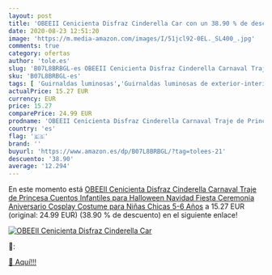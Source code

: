 ```yaml
---
layout: post
title: 'OBEEII Cenicienta Disfraz Cinderella Car con un 38.90 % de descuento'
date: 2020-08-23 12:51:20
image: 'https://m.media-amazon.com/images/I/51jcl92-0EL._SL400_.jpg'
comments: true
category: ofertas
author: 'tole.es'
slug: 'B07L8BRBGL-es OBEEII Cenicienta Disfraz Cinderella Carnaval Traje de...'
sku: 'B07L8BRBGL-es'
tags: [ 'Guirnaldas luminosas','Guirnaldas luminosas de exterior-interior','Iluminación','navidad', ]
actualPrice: 15.27 EUR
currency: EUR
price: 15.27
comparePrice: 24.99 EUR
prodname: 'OBEEII Cenicienta Disfraz Cinderella Carnaval Traje de Princesa Cuentos Infantiles para Halloween Navidad Fiesta Ceremonia Aniversario Cosplay Costume para Niñas Chicas 5-6 Años'
country: 'es'
flag: '🇪🇸'
brand: ''
buyurl: 'https://www.amazon.es/dp/B07L8BRBGL/?tag=tolees-21'
descuento: '38.90'
average: '12.294'
---
```


En este momento está [OBEEII Cenicienta Disfraz Cinderella Carnaval Traje de Princesa Cuentos Infantiles para Halloween Navidad Fiesta Ceremonia Aniversario Cosplay Costume para Niñas Chicas 5-6 Años](https://www.amazon.es/dp/B07L8BRBGL/?tag=tolees-21) a 15.27 EUR (original: 24.99 EUR) (38.90 %  de descuento) en el siguiente enlace!

[![OBEEII Cenicienta Disfraz Cinderella Car](https://m.media-amazon.com/images/I/51jcl92-0EL._SL400_.jpg)](https://www.amazon.es/dp/B07L8BRBGL/?tag=tolees-21)

🔎:


[🛒 Aquí!!!](https://www.amazon.es/dp/B07L8BRBGL/?tag=tolees-21)
